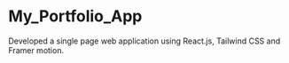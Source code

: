 # My_Portfolio_App
Developed a single page web application using React.js, Tailwind CSS and Framer motion.
